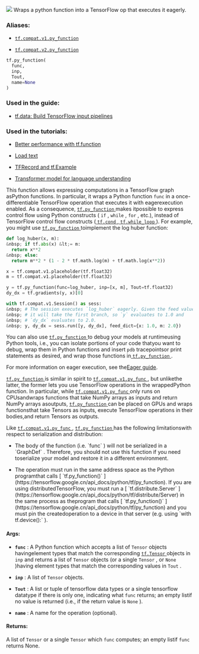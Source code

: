 ![](https://tensorflow.google.cn/images/tf_logo_32px.png)
Wraps a python function into a TensorFlow op that executes it eagerly.

### Aliases:

- [ `tf.compat.v1.py_function` ](/api_docs/python/tf/py_function)

- [ `tf.compat.v2.py_function` ](/api_docs/python/tf/py_function)


```python
tf.py_function(
  func,
  inp,
  Tout,
  name=None
)

```


### Used in the guide:

- [tf.data: Build TensorFlow input pipelines](https://tensorflow.google.cn/guide/data)

### Used in the tutorials:

- [Better performance with tf.function](https://tensorflow.google.cn/tutorials/customization/performance)

- [Load text](https://tensorflow.google.cn/tutorials/load_data/text)

- [TFRecord and tf.Example](https://tensorflow.google.cn/tutorials/load_data/tfrecord)

- [Transformer model for language understanding](https://tensorflow.google.cn/tutorials/text/transformer)

This function allows expressing computations in a TensorFlow graph asPython functions. In particular, it wraps a Python function  `func` in a once-differentiable TensorFlow operation that executes it with eagerexecution enabled. As a consequence, [ `tf.py_function` ](https://tensorflow.google.cn/api_docs/python/tf/py_function) makes itpossible to express control flow using Python constructs ( `if` ,  `while` , `for` , etc.), instead of TensorFlow control flow constructs ([ `tf.cond` ](https://tensorflow.google.cn/api_docs/python/tf/cond),[ `tf.while_loop` ](https://tensorflow.google.cn/api_docs/python/tf/while_loop)). For example, you might use [ `tf.py_function` ](https://tensorflow.google.cn/api_docs/python/tf/py_function) toimplement the log huber function:


```python
def log_huber(x, m):
&nbsp; if tf.abs(x) &lt;= m:
  return x**2
&nbsp; else:
  return m**2 * (1 - 2 * tf.math.log(m) + tf.math.log(x**2))

x = tf.compat.v1.placeholder(tf.float32)
m = tf.compat.v1.placeholder(tf.float32)

y = tf.py_function(func=log_huber, inp=[x, m], Tout=tf.float32)
dy_dx = tf.gradients(y, x)[0]

with tf.compat.v1.Session() as sess:
&nbsp; # The session executes `log_huber` eagerly. Given the feed values below,
&nbsp; # it will take the first branch, so `y` evaluates to 1.0 and
&nbsp; # `dy_dx` evaluates to 2.0.
&nbsp; y, dy_dx = sess.run([y, dy_dx], feed_dict={x: 1.0, m: 2.0})

```


You can also use [ `tf.py_function` ](https://tensorflow.google.cn/api_docs/python/tf/py_function) to debug your models at runtimeusing Python tools, i.e., you can isolate portions of your code thatyou want to debug, wrap them in Python functions and insert  `pdb`  tracepointsor print statements as desired, and wrap those functions in[ `tf.py_function` ](https://tensorflow.google.cn/api_docs/python/tf/py_function).

For more information on eager execution, see the[Eager guide](https://tensorflow.org/guide/eager).

[ `tf.py_function` ](https://tensorflow.google.cn/api_docs/python/tf/py_function) is similar in spirit to [ `tf.compat.v1.py_func` ](https://tensorflow.google.cn/api_docs/python/tf/compat/v1/py_func), but unlikethe latter, the former lets you use TensorFlow operations in the wrappedPython function. In particular, while [ `tf.compat.v1.py_func` ](https://tensorflow.google.cn/api_docs/python/tf/compat/v1/py_func) only runs on CPUsandwraps functions that take NumPy arrays as inputs and return NumPy arrays asoutputs, [ `tf.py_function` ](https://tensorflow.google.cn/api_docs/python/tf/py_function) can be placed on GPUs and wraps functionsthat take Tensors as inputs, execute TensorFlow operations in their bodies,and return Tensors as outputs.

Like [ `tf.compat.v1.py_func` ](https://tensorflow.google.cn/api_docs/python/tf/compat/v1/py_func), [ `tf.py_function` ](https://tensorflow.google.cn/api_docs/python/tf/py_function) has the following limitationswith respect to serialization and distribution:

- <p>The body of the function (i.e.  `func` ) will not be serialized in a `GraphDef` . Therefore, you should not use this function if you need toserialize your model and restore it in a different environment.</p>

- <p>The operation must run in the same address space as the Python programthat calls [ `tf.py_function()` ](https://tensorflow.google.cn/api_docs/python/tf/py_function). If you are using distributedTensorFlow, you must run a [ `tf.distribute.Server` ](https://tensorflow.google.cn/api_docs/python/tf/distribute/Server) in the same process as theprogram that calls [ `tf.py_function()` ](https://tensorflow.google.cn/api_docs/python/tf/py_function) and you must pin the createdoperation to a device in that server (e.g. using  `with tf.device():` ).</p>

#### Args:

- **`func`** : A Python function which accepts a list of  `Tensor`  objects havingelement types that match the corresponding [ `tf.Tensor` ](https://tensorflow.google.cn/api_docs/python/tf/Tensor) objects in  `inp` and returns a list of  `Tensor`  objects (or a single  `Tensor` , or  `None` )having element types that match the corresponding values in  `Tout` .

- **`inp`** : A list of  `Tensor`  objects.

- **`Tout`** : A list or tuple of tensorflow data types or a single tensorflow datatype if there is only one, indicating what  `func`  returns; an empty listif no value is returned (i.e., if the return value is  `None` ).

- **`name`** : A name for the operation (optional).

#### Returns:

A list of  `Tensor`  or a single  `Tensor`  which  `func`  computes; an empty listif  `func`  returns None.
